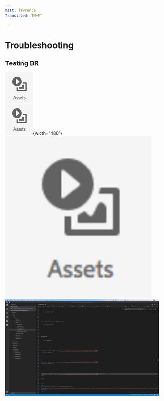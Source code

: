 ```yaml
---
matt: lawrence
Translated: TM+MT

---
```


# Troubleshooting

## Testing BR

![No Size](2018-07-24-13-47-56.png)
<br>
![MD Attr](2018-07-24-13-47-56.png){width="480"}
<br>
<img src="2018-07-24-13-47-56.png" width="480"/>
<br>
![Big](big.png)
